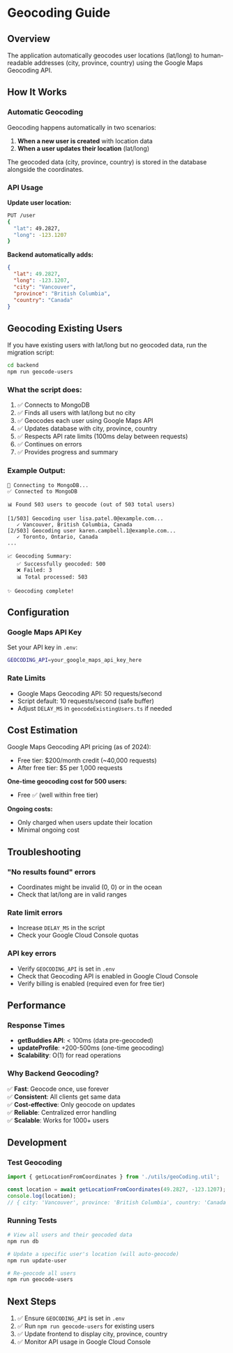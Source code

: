 # Geocoding Guide

## Overview

The application automatically geocodes user locations (lat/long) to human-readable addresses (city, province, country) using the Google Maps Geocoding API.

## How It Works

### Automatic Geocoding

Geocoding happens automatically in two scenarios:

1. **When a new user is created** with location data
2. **When a user updates their location** (lat/long)

The geocoded data (city, province, country) is stored in the database alongside the coordinates.

### API Usage

**Update user location:**
```bash
PUT /user
{
  "lat": 49.2827,
  "long": -123.1207
}
```

**Backend automatically adds:**
```json
{
  "lat": 49.2827,
  "long": -123.1207,
  "city": "Vancouver",
  "province": "British Columbia",
  "country": "Canada"
}
```

## Geocoding Existing Users

If you have existing users with lat/long but no geocoded data, run the migration script:

```bash
cd backend
npm run geocode-users
```

### What the script does:

1. ✅ Connects to MongoDB
2. ✅ Finds all users with lat/long but no city
3. ✅ Geocodes each user using Google Maps API
4. ✅ Updates database with city, province, country
5. ✅ Respects API rate limits (100ms delay between requests)
6. ✅ Continues on errors
7. ✅ Provides progress and summary

### Example Output:

```
🔌 Connecting to MongoDB...
✅ Connected to MongoDB

📊 Found 503 users to geocode (out of 503 total users)

[1/503] Geocoding user lisa.patel.0@example.com...
   ✓ Vancouver, British Columbia, Canada
[2/503] Geocoding user karen.campbell.1@example.com...
   ✓ Toronto, Ontario, Canada
...

📈 Geocoding Summary:
   ✅ Successfully geocoded: 500
   ❌ Failed: 3
   📊 Total processed: 503

✨ Geocoding complete!
```

## Configuration

### Google Maps API Key

Set your API key in `.env`:
```bash
GEOCODING_API=your_google_maps_api_key_here
```

### Rate Limits

- Google Maps Geocoding API: 50 requests/second
- Script default: 10 requests/second (safe buffer)
- Adjust `DELAY_MS` in `geocodeExistingUsers.ts` if needed

## Cost Estimation

Google Maps Geocoding API pricing (as of 2024):
- Free tier: $200/month credit (~40,000 requests)
- After free tier: $5 per 1,000 requests

**One-time geocoding cost for 500 users:**
- Free ✅ (well within free tier)

**Ongoing costs:**
- Only charged when users update their location
- Minimal ongoing cost

## Troubleshooting

### "No results found" errors
- Coordinates might be invalid (0, 0) or in the ocean
- Check that lat/long are in valid ranges

### Rate limit errors
- Increase `DELAY_MS` in the script
- Check your Google Cloud Console quotas

### API key errors
- Verify `GEOCODING_API` is set in `.env`
- Check that Geocoding API is enabled in Google Cloud Console
- Verify billing is enabled (required even for free tier)

## Performance

### Response Times

- **getBuddies API**: < 100ms (data pre-geocoded)
- **updateProfile**: +200-500ms (one-time geocoding)
- **Scalability**: O(1) for read operations

### Why Backend Geocoding?

✅ **Fast**: Geocode once, use forever  
✅ **Consistent**: All clients get same data  
✅ **Cost-effective**: Only geocode on updates  
✅ **Reliable**: Centralized error handling  
✅ **Scalable**: Works for 1000+ users  

## Development

### Test Geocoding

```typescript
import { getLocationFromCoordinates } from './utils/geoCoding.util';

const location = await getLocationFromCoordinates(49.2827, -123.1207);
console.log(location);
// { city: 'Vancouver', province: 'British Columbia', country: 'Canada' }
```

### Running Tests

```bash
# View all users and their geocoded data
npm run db

# Update a specific user's location (will auto-geocode)
npm run update-user

# Re-geocode all users
npm run geocode-users
```

## Next Steps

1. ✅ Ensure `GEOCODING_API` is set in `.env`
2. ✅ Run `npm run geocode-users` for existing users
3. ✅ Update frontend to display city, province, country
4. ✅ Monitor API usage in Google Cloud Console
